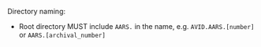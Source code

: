 Directory naming:
  - Root directory MUST include `AARS.` in the name, e.g. `AVID.AARS.[number]` or `AARS.[archival_number]`
